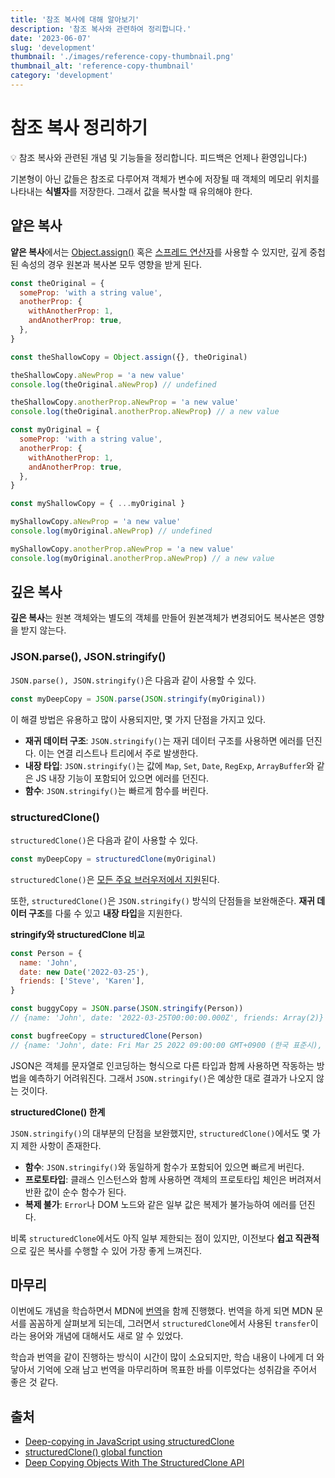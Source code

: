 ```yaml
---
title: '참조 복사에 대해 알아보기'
description: '참조 복사와 관련하여 정리합니다.'
date: '2023-06-07'
slug: 'development'
thumbnail: './images/reference-copy-thumbnail.png'
thumbnail_alt: 'reference-copy-thumbnail'
category: 'development'
---
```


# 참조 복사 정리하기

<Callout>
  💡 참조 복사와 관련된 개념 및 기능들을 정리합니다. 피드백은 언제나 환영입니다:)
</Callout>

기본형이 아닌 값들은 참조로 다루어져 객체가 변수에 저장될 때 객체의 메모리 위치를 나타내는 **식별자**를 저장한다.
그래서 값을 복사할 때 유의해야 한다.

## 얕은 복사

**얕은 복사**에서는 [Object.assign()](https://developer.mozilla.org/ko/docs/Web/JavaScript/Reference/Global_Objects/Object/assign) 혹은 [스프레드 연산자](https://developer.mozilla.org/ko/docs/Web/JavaScript/Reference/Operators/Spread_syntax)를 사용할 수 있지만,
깊게 중첩된 속성의 경우 원본과 복사본 모두 영향을 받게 된다.

```js
const theOriginal = {
  someProp: 'with a string value',
  anotherProp: {
    withAnotherProp: 1,
    andAnotherProp: true,
  },
}

const theShallowCopy = Object.assign({}, theOriginal)

theShallowCopy.aNewProp = 'a new value'
console.log(theOriginal.aNewProp) // undefined

theShallowCopy.anotherProp.aNewProp = 'a new value'
console.log(theOriginal.anotherProp.aNewProp) // a new value
```

```js
const myOriginal = {
  someProp: 'with a string value',
  anotherProp: {
    withAnotherProp: 1,
    andAnotherProp: true,
  },
}

const myShallowCopy = { ...myOriginal }

myShallowCopy.aNewProp = 'a new value'
console.log(myOriginal.aNewProp) // undefined

myShallowCopy.anotherProp.aNewProp = 'a new value'
console.log(myOriginal.anotherProp.aNewProp) // a new value
```

## 깊은 복사

**깊은 복사**는 원본 객체와는 별도의 객체를 만들어 원본객체가 변경되어도 복사본은 영향을 받지 않는다.

### JSON.parse(), JSON.stringify()

`JSON.parse(), JSON.stringify()`은 다음과 같이 사용할 수 있다.

```js
const myDeepCopy = JSON.parse(JSON.stringify(myOriginal))
```

이 해결 방법은 유용하고 많이 사용되지만,
몇 가지 단점을 가지고 있다.

- **재귀 데이터 구조**: `JSON.stringify()`는 재귀 데이터 구조를 사용하면 에러를 던진다. 이는 연결 리스트나 트리에서 주로 발생한다.
- **내장 타입**: `JSON.stringify()`는 값에 `Map`, `Set`, `Date`, `RegExp`, `ArrayBuffer`와 같은 JS 내장 기능이 포함되어 있으면 에러를 던진다.
- **함수**: `JSON.stringify()`는 빠르게 함수를 버린다.

### structuredClone()

`structuredClone()`은 다음과 같이 사용할 수 있다.

```js
const myDeepCopy = structuredClone(myOriginal)
```

`structuredClone()`은 [모든 주요 브러우저에서 지원](https://caniuse.com/?search=structuredClone)된다.

또한, `structuredClone()`은 `JSON.stringify()` 방식의 단점들을 보완해준다.
**재귀 데이터 구조**를 다룰 수 있고 **내장 타입**을 지원한다.

**stringify와 structuredClone 비교**

```js
const Person = {
  name: 'John',
  date: new Date('2022-03-25'),
  friends: ['Steve', 'Karen'],
}

const buggyCopy = JSON.parse(JSON.stringify(Person))
// {name: 'John', date: '2022-03-25T00:00:00.000Z', friends: Array(2)}

const bugfreeCopy = structuredClone(Person)
// {name: 'John', date: Fri Mar 25 2022 09:00:00 GMT+0900 (한국 표준시), friends: Array(2)}
```

JSON은 객체를 문자열로 인코딩하는 형식으로 다른 타입과 함께 사용하면 작동하는 방법을 예측하기 어려워진다.
그래서 `JSON.stringify()`은 예상한 대로 결과가 나오지 않는 것이다.

**structuredClone() 한계**

`JSON.stringify()`의 대부분의 단점을 보완했지만,
`structuredClone()`에서도 몇 가지 제한 사항이 존재한다.

- **함수**: `JSON.stringify()`와 동일하게 함수가 포함되어 있으면 빠르게 버린다.
- **프로토타입**: 클래스 인스턴스와 함께 사용하면 객체의 프로토타입 체인은 버려져서 반환 값이 순수 함수가 된다.
- **복제 불가**: `Error`나 DOM 노드와 같은 일부 값은 복제가 불가능하여 에러를 던진다.

비록 `structuredClone`에서도 아직 일부 제한되는 점이 있지만,
이전보다 **쉽고 직관적**으로 깊은 복사를 수행할 수 있어 가장 좋게 느껴진다.

## 마무리

이번에도 개념을 학습하면서 MDN에 [번역](https://github.com/mdn/translated-content/pull/13592)을 함께 진행했다.
번역을 하게 되면 MDN 문서를 꼼꼼하게 살펴보게 되는데,
그러면서 `structuredClone`에서 사용된 `transfer`이라는 용어와 개념에 대해서도 새로 알 수 있었다.

학습과 번역을 같이 진행하는 방식이 시간이 많이 소요되지만,
학습 내용이 나에게 더 와닿아서 기억에 오래 남고 번역을 마무리하며 목표한 바를 이루었다는 성취감을 주어서 좋은 것 같다.

## 출처

- [Deep-copying in JavaScript using structuredClone](https://web.dev/structured-clone/)
- [structuredClone() global function](https://developer.mozilla.org/en-US/docs/Web/API/structuredClone)
- [Deep Copying Objects With The StructuredClone API](https://blog.openreplay.com/deep-copying-objects-with-the-structuredclone-api/)
